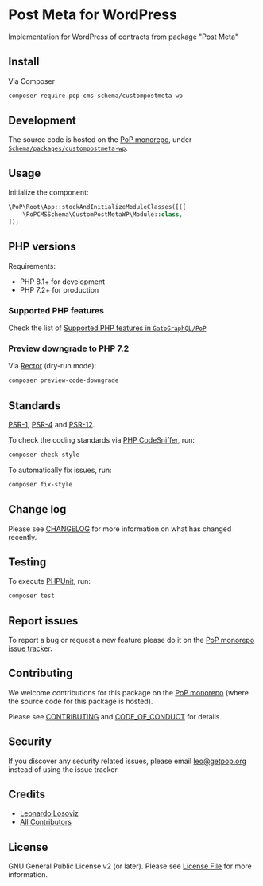 # Post Meta for WordPress

<!--
[![Build Status][ico-travis]][link-travis]
[![Quality Score][ico-code-quality]][link-code-quality]
[![Software License][ico-license]](LICENSE.md)
[![Latest Version on Packagist][ico-version]][link-packagist]
[![Coverage Status][ico-scrutinizer]][link-scrutinizer]
[![Total Downloads][ico-downloads]][link-downloads]
-->

Implementation for WordPress of contracts from package "Post Meta"

## Install

Via Composer

``` bash
composer require pop-cms-schema/custompostmeta-wp
```

## Development

The source code is hosted on the [PoP monorepo](https://github.com/GatoGraphQL/PoP), under [`Schema/packages/custompostmeta-wp`](https://github.com/GatoGraphQL/PoP/tree/master/layers/Schema/packages/custompostmeta-wp).

## Usage

Initialize the component:

``` php
\PoP\Root\App::stockAndInitializeModuleClasses([([
    \PoPCMSSchema\CustomPostMetaWP\Module::class,
]);
```

## PHP versions

Requirements:

- PHP 8.1+ for development
- PHP 7.2+ for production

### Supported PHP features

Check the list of [Supported PHP features in `GatoGraphQL/PoP`](https://github.com/GatoGraphQL/PoP/blob/master/docs/supported-php-features.md)

### Preview downgrade to PHP 7.2

Via [Rector](https://github.com/rectorphp/rector) (dry-run mode):

```bash
composer preview-code-downgrade
```

## Standards

[PSR-1](https://www.php-fig.org/psr/psr-1), [PSR-4](https://www.php-fig.org/psr/psr-4) and [PSR-12](https://www.php-fig.org/psr/psr-12).

To check the coding standards via [PHP CodeSniffer](https://github.com/squizlabs/PHP_CodeSniffer), run:

``` bash
composer check-style
```

To automatically fix issues, run:

``` bash
composer fix-style
```

## Change log

Please see [CHANGELOG](CHANGELOG.md) for more information on what has changed recently.

## Testing

To execute [PHPUnit](https://phpunit.de/), run:

``` bash
composer test
```

## Report issues

To report a bug or request a new feature please do it on the [PoP monorepo issue tracker](https://github.com/GatoGraphQL/PoP/issues).

## Contributing

We welcome contributions for this package on the [PoP monorepo](https://github.com/GatoGraphQL/PoP) (where the source code for this package is hosted).

Please see [CONTRIBUTING](CONTRIBUTING.md) and [CODE_OF_CONDUCT](CODE_OF_CONDUCT.md) for details.

## Security

If you discover any security related issues, please email leo@getpop.org instead of using the issue tracker.

## Credits

- [Leonardo Losoviz][link-author]
- [All Contributors][link-contributors]

## License

GNU General Public License v2 (or later). Please see [License File](LICENSE.md) for more information.

[ico-version]: https://img.shields.io/packagist/v/pop-cms-schema/custompostmeta-wp.svg?style=flat-square
[ico-license]: https://img.shields.io/badge/license-GPLv2-brightgreen.svg?style=flat-square
[ico-travis]: https://img.shields.io/travis/pop-cms-schema/custompostmeta-wp/master.svg?style=flat-square
[ico-scrutinizer]: https://img.shields.io/scrutinizer/coverage/g/pop-cms-schema/custompostmeta-wp.svg?style=flat-square
[ico-code-quality]: https://img.shields.io/scrutinizer/g/pop-cms-schema/custompostmeta-wp.svg?style=flat-square
[ico-downloads]: https://img.shields.io/packagist/dt/pop-cms-schema/custompostmeta-wp.svg?style=flat-square

[link-packagist]: https://packagist.org/packages/pop-cms-schema/custompostmeta-wp
[link-travis]: https://travis-ci.org/pop-cms-schema/custompostmeta-wp
[link-scrutinizer]: https://scrutinizer-ci.com/g/pop-cms-schema/custompostmeta-wp/code-structure
[link-code-quality]: https://scrutinizer-ci.com/g/pop-cms-schema/custompostmeta-wp
[link-downloads]: https://packagist.org/packages/pop-cms-schema/custompostmeta-wp
[link-author]: https://github.com/leoloso
[link-contributors]: ../../../../../../contributors
